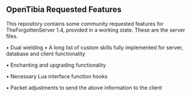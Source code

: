 ## OpenTibia Requested Features
This repository contains some community requested features for TheForgottenServer 1.4, provided in a working state. These are the server files.

• Dual wielding
• A long list of custom skills fully implemented for server, database and client functionality

• Enchanting and upgrading functionality

• Necessary Lua interface function hooks

• Packet adjustments to send the above information to the client

